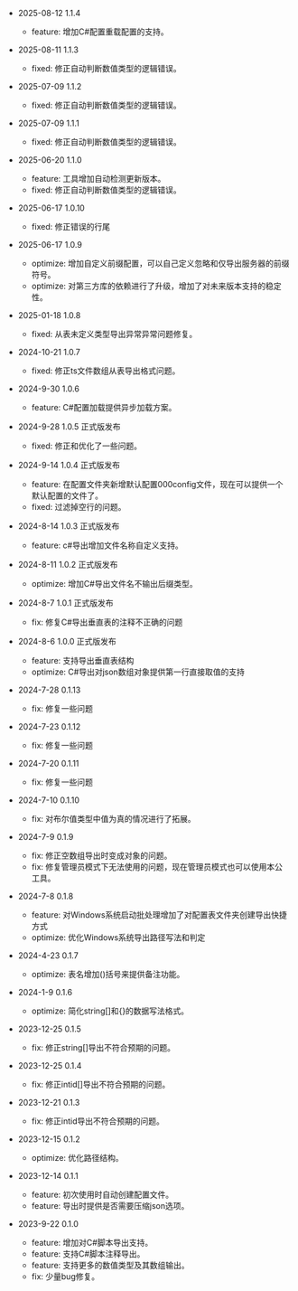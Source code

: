 * 2025-08-12 1.1.4
  - feature: 增加C#配置重载配置的支持。

* 2025-08-11 1.1.3
  - fixed: 修正自动判断数值类型的逻辑错误。

* 2025-07-09 1.1.2
  - fixed: 修正自动判断数值类型的逻辑错误。

* 2025-07-09 1.1.1
  - fixed: 修正自动判断数值类型的逻辑错误。

* 2025-06-20 1.1.0
  - feature: 工具增加自动检测更新版本。
  - fixed: 修正自动判断数值类型的逻辑错误。

* 2025-06-17 1.0.10
  - fixed: 修正错误的行尾

* 2025-06-17 1.0.9
  - optimize: 增加自定义前缀配置，可以自己定义忽略和仅导出服务器的前缀符号。
  - optimize: 对第三方库的依赖进行了升级，增加了对未来版本支持的稳定性。

* 2025-01-18 1.0.8
  - fixed: 从表未定义类型导出异常异常问题修复。

* 2024-10-21 1.0.7
  - fixed: 修正ts文件数组从表导出格式问题。

* 2024-9-30 1.0.6
  - feature: C#配置加载提供异步加载方案。

* 2024-9-28 1.0.5
  正式版发布
  - fixed: 修正和优化了一些问题。
  
* 2024-9-14 1.0.4
  正式版发布
  - feature: 在配置文件夹新增默认配置000config文件，现在可以提供一个默认配置的文件了。
  - fixed: 过滤掉空行的问题。

* 2024-8-14 1.0.3
  正式版发布
  - feature: c#导出增加文件名称自定义支持。

* 2024-8-11 1.0.2
  正式版发布
  - optimize: 增加C#导出文件名不输出后缀类型。

* 2024-8-7 1.0.1
  正式版发布
  - fix: 修复C#导出垂直表的注释不正确的问题

* 2024-8-6 1.0.0
  正式版发布
  - feature: 支持导出垂直表结构
  - optimize: C#导出对json数组对象提供第一行直接取值的支持

* 2024-7-28 0.1.13
  - fix: 修复一些问题
  
* 2024-7-23 0.1.12
  - fix: 修复一些问题
  
* 2024-7-20 0.1.11
  - fix: 修复一些问题

* 2024-7-10 0.1.10
  - fix: 对布尔值类型中值为真的情况进行了拓展。

* 2024-7-9 0.1.9
  - fix: 修正空数组导出时变成对象的问题。
  - fix: 修复管理员模式下无法使用的问题，现在管理员模式也可以使用本公工具。

* 2024-7-8 0.1.8
  - feature: 对Windows系统启动批处理增加了对配置表文件夹创建导出快捷方式
  - optimize: 优化Windows系统导出路径写法和判定

* 2024-4-23 0.1.7
  - optimize: 表名增加()括号来提供备注功能。

* 2024-1-9 0.1.6
  - optimize: 简化string[]和{}的数据写法格式。

* 2023-12-25 0.1.5
  - fix: 修正string[]导出不符合预期的问题。

* 2023-12-25 0.1.4
  - fix: 修正intid[]导出不符合预期的问题。

* 2023-12-21 0.1.3
  - fix: 修正intid导出不符合预期的问题。

* 2023-12-15 0.1.2
  - optimize: 优化路径结构。

* 2023-12-14 0.1.1
  - feature: 初次使用时自动创建配置文件。
  - feature: 导出时提供是否需要压缩json选项。

* 2023-9-22 0.1.0
  - feature: 增加对C#脚本导出支持。
  - feature: 支持C#脚本注释导出。
  - feature: 支持更多的数值类型及其数组输出。
  - fix: 少量bug修复。